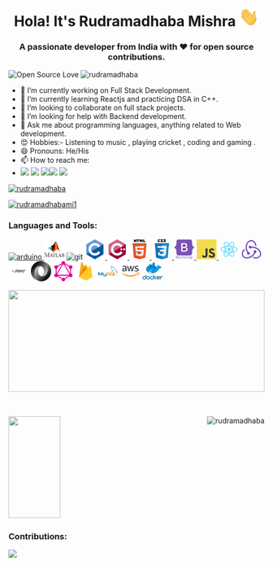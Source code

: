 <h1 align="center">Hola! It's Rudramadhaba Mishra <img src="https://raw.githubusercontent.com/ABSphreak/ABSphreak/master/gifs/Hi.gif" height="38px"></h1> 
<h3 align="center">A passionate developer from India with ❤️ for open source contributions.</h3>

![Open Source Love](https://badges.frapsoft.com/os/v2/open-source.svg?v=103) <img src="https://komarev.com/ghpvc/?username=rudramadhaba&label=Profile%20views&color=0e75b6&style=flat" alt="rudramadhaba" />

- 🔭 I’m currently working on Full Stack Development.
- 🌱 I’m currently learning Reactjs and practicing DSA in C++. 
- 👯 I’m looking to collaborate on full stack projects.
- 🤔 I’m looking for help with Backend development.
- 💬 Ask me about programming languages, anything related to Web development.
- 😍 Hobbies:- Listening to music , playing cricket , coding and gaming .
- 😄 Pronouns: He/His
- 📫 How to reach me:
- <a>[<img src="https://img.icons8.com/fluent/40/000000/gmail-new.png"/>](mailto:rudramadhabamishra@gmail.com)</a>  <a>[<img src="https://img.icons8.com/color/40/000000/linkedin.png"/>](https://www.linkedin.com/in/rudramadhaba-mishra-386a83176/)</a> <a>[<img src="https://img.icons8.com/color/40/000000/twitter--v1.png"/>](https://twitter.com/rudramadhabami1)</a><a>[<img src="https://img.icons8.com/fluent/40/000000/facebook-new.png"/>](https://www.facebook.com/rudramadhaba.mishra)</a> <a>[<img src="https://img.icons8.com/fluent/40/000000/instagram-new.png"/>](https://www.instagram.com/r.u.d.r.a_rm/)

<p align="left"> <a href="https://github.com/ryo-ma/github-profile-trophy"><img src="https://github-profile-trophy.vercel.app/?username=rudramadhaba" alt="rudramadhaba" /></a> </p>

<p align="left"> <a href="https://twitter.com/rudramadhabami1" target="blank"><img src="https://img.shields.io/twitter/follow/rudramadhabami1?logo=twitter&style=for-the-badge" alt="rudramadhabami1" /></a> </p>


<h3 align="left">Languages and Tools:</h3>
<p align="left"> <a href="https://www.arduino.cc/" target="_blank"> <img src="https://cdn.worldvectorlogo.com/logos/arduino-1.svg" alt="arduino" width="40" height="40"/> </a> <img src="https://raw.githubusercontent.com/github/explore/80688e429a7d4ef2fca1e82350fe8e3517d3494d/topics/matlab/matlab.png" alt="arduino" width="40" height="40"/> </a><img src="https://www.vectorlogo.zone/logos/git-scm/git-scm-icon.svg" alt="git" width="40" height="40"/> </a> </a> <a href="https://www.mysql.com/" target="_blank"> <a href="https://www.cprogramming.com/" target="_blank"> <img src="https://raw.githubusercontent.com/devicons/devicon/master/icons/c/c-original.svg" alt="c" width="40" height="40"/> </a> <a href="https://www.w3schools.com/cpp/" target="_blank"> <img src="https://raw.githubusercontent.com/devicons/devicon/master/icons/cplusplus/cplusplus-original.svg" alt="cplusplus" width="40" height="40"/> </a> <a href="https://www.w3.org/html/" target="_blank"> <img src="https://raw.githubusercontent.com/devicons/devicon/master/icons/html5/html5-original-wordmark.svg" alt="html5" width="40" height="40"/> <a href="https://www.w3schools.com/css/" target="_blank"> <img src="https://raw.githubusercontent.com/devicons/devicon/master/icons/css3/css3-original-wordmark.svg" alt="css3" width="40" height="40"/> </a> <a href="https://getbootstrap.com" target="_blank"> <img src="https://raw.githubusercontent.com/devicons/devicon/master/icons/bootstrap/bootstrap-plain-wordmark.svg" alt="bootstrap" width="40" height="40"/> </a> <a href="https://developer.mozilla.org/en-US/docs/Web/JavaScript" target="_blank"> <img src="https://raw.githubusercontent.com/devicons/devicon/master/icons/javascript/javascript-original.svg" alt="javascript" width="40" height="40"/> </a> <img src="https://raw.githubusercontent.com/github/explore/80688e429a7d4ef2fca1e82350fe8e3517d3494d/topics/react/react.png" alt="react" width="40" height="40"/> <img src="https://raw.githubusercontent.com/github/explore/80688e429a7d4ef2fca1e82350fe8e3517d3494d/topics/redux/redux.png" alt="redux" width="40" height="40"/></a> <img src="https://raw.githubusercontent.com/github/explore/80688e429a7d4ef2fca1e82350fe8e3517d3494d/topics/jquery/jquery.png" alt="mysql" width="40" height="40"/> </a> <img src="https://raw.githubusercontent.com/github/explore/80688e429a7d4ef2fca1e82350fe8e3517d3494d/topics/json/json.png" alt="json" width="40" height="40"/> </a> <img src="https://raw.githubusercontent.com/github/explore/e65ef46ef3e7bc457c93622f6a89fe8d3fd131d5/topics/graphql/graphql.png" alt="graphql" width="40" height="40"/> </a> <img src="https://raw.githubusercontent.com/github/explore/80688e429a7d4ef2fca1e82350fe8e3517d3494d/topics/firebase/firebase.png" alt="firebase" width="40" height="40"/> </a> <img src="https://raw.githubusercontent.com/devicons/devicon/master/icons/mysql/mysql-original-wordmark.svg" alt="mysql" width="40" height="40"/> </a>  <img src="https://raw.githubusercontent.com/github/explore/fbceb94436312b6dacde68d122a5b9c7d11f9524/topics/aws/aws.png" alt="aws" width="40" height="40"/> </a> <img src="https://raw.githubusercontent.com/github/explore/80688e429a7d4ef2fca1e82350fe8e3517d3494d/topics/docker/docker.png" alt="docker" width="40" height="40"/> </a>


<p align="center">
  <img height=200px width="100%" src=https://github-readme-stats.vercel.app/api/top-langs/?username=RUDRAMADHABA&hide_title=true&hide_border=true&layout=compact&langs_count=10&theme=tokyonight>
</p>
<br>
<p><img align="right" src="https://github-readme-stats.vercel.app/api?username=RUDRAMADHABA&&show_icons=true&title_color=ffffff&icon_color=bb2acf&text_color=daf7dc&bg_color=191919" alt="rudramadhaba" /></p>


<img width="45%" height=200px src="https://github-readme-streak-stats.herokuapp.com/?user=RUDRAMADHABA&show_icons=true&theme=tokyonight" />
<br>
<h3 align="left">Contributions: </h3>
<img src="https://activity-graph.herokuapp.com/graph?username=RUDRAMADHABA&amp;theme=xcode&amp;hide_border=true&amp;area=true" style="max-width:100%;">

